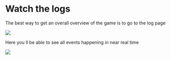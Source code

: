 # Watch the logs

The best way to get an overall overview of the game is to go to the log page

![](../.gitbook/assets/goto\_logs.png)

Here you ll be able to see all events happening in near real time

![](../.gitbook/assets/logs\_000.png)
